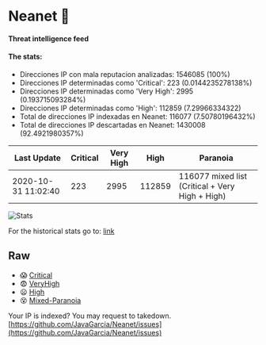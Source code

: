 # Neanet :hocho:
#### Threat intelligence feed
#### The stats:

- Direcciones IP con mala reputacion analizadas: 1546085 (100%)
- Direcciones IP determinadas como 'Critical':  223 (0.0144235278138%)
- Direcciones IP determinadas como 'Very High':  2995 (0.193715093284%)
- Direcciones IP determinadas como 'High':  112859 (7.29966334322)
- Total de direcciones IP indexadas en Neanet:  116077 (7.50780196432%)
- Total de direcciones IP descartadas en Neanet:  1430008 (92.4921980357%)

| Last Update | Critical | Very High | High | Paranoia |
| --- | --- | --- | --- | --- |
| 2020-10-31 11:02:40 | 223 | 2995 | 112859 | 116077 mixed list (Critical + Very High + High)|

![Stats](https://docs.google.com/spreadsheets/d/e/2PACX-1vSnaNMIXVabIpDJjufMlzH7poXnshF3mgd8Is1g9ytUEzVsP5my4Trn8f-xkoLLQ38xpL3HtmUexLo6/pubchart?oid=501124687&format=image)

For the historical stats go to: [link](/stats.csv)
## Raw
- :scream: [Critical](https://raw.githubusercontent.com/JavaGarcia/Neanet/master/blacklists/neanet_critical.txt)
- :fearful: [VeryHigh](https://raw.githubusercontent.com/JavaGarcia/Neanet/master/blacklists/neanet_veryHigh.txtt)
- :frowning: [High](https://raw.githubusercontent.com/JavaGarcia/Neanet/master/blacklists/neanet_high.txt)
- :dizzy_face: [Mixed-Paranoia](https://raw.githubusercontent.com/JavaGarcia/Neanet/master/blacklists/neanet_all.txt)


Your IP is indexed? You may request to takedown. [https://github.com/JavaGarcia/Neanet/issues](https://github.com/JavaGarcia/Neanet/issues)







































































































































































































































































































































































































































































































































































































































































































































































































































































































































































































































































































































































































































































































































































































































































































































































































































































































































































































































































